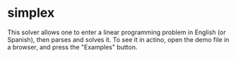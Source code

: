 # simplex
This solver allows one to enter a linear programming problem in English (or Spanish), then parses and solves it. To see it in actino, open the demo file in a browser, and press the "Examples" button.
